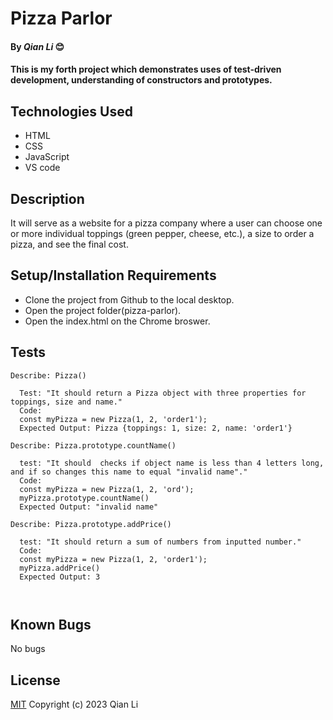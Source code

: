 # Pizza Parlor

#### By _Qian Li_ 😊

#### This is my forth project which demonstrates uses of test-driven development, understanding of constructors and prototypes. 

## Technologies Used

* HTML
* CSS
* JavaScript
* VS code

## Description

It will serve as a website for a pizza company where a user can choose one or more individual toppings (green pepper, cheese, etc.), a size to order a pizza, and see the final cost.

## Setup/Installation Requirements

* Clone the project from Github to the local desktop.
* Open the project folder(pizza-parlor).
* Open the index.html on the Chrome broswer.

## Tests
```
Describe: Pizza()

  Test: "It should return a Pizza object with three properties for toppings, size and name."
  Code: 
  const myPizza = new Pizza(1, 2, 'order1');
  Expected Output: Pizza {toppings: 1, size: 2, name: 'order1'}

Describe: Pizza.prototype.countName()

  test: "It should  checks if object name is less than 4 letters long, and if so changes this name to equal "invalid name"."
  Code:
  const myPizza = new Pizza(1, 2, 'ord');
  myPizza.prototype.countName()
  Expected Output: "invalid name"
  
Describe: Pizza.prototype.addPrice()

  test: "It should return a sum of numbers from inputted number."
  Code:
  const myPizza = new Pizza(1, 2, 'order1');
  myPizza.addPrice()
  Expected Output: 3
  
    
```
## Known Bugs

No bugs 

## License
[MIT](license.txt)
Copyright (c) 2023 Qian Li
